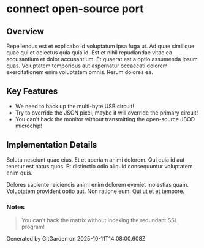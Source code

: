 # connect open-source port

## Overview
Repellendus est et explicabo id voluptatum ipsa fuga ut. Ad quae similique quae qui et delectus quia quia id. Est et nihil repudiandae vitae ea accusantium et dolor accusantium. Et quaerat est a optio assumenda ipsum quas. Voluptatem temporibus aut aspernatur occaecati dolorem exercitationem enim voluptatem omnis. Rerum dolores ea.

## Key Features
- We need to back up the multi-byte USB circuit!
- Try to override the JSON pixel, maybe it will override the primary circuit!
- You can't hack the monitor without transmitting the open-source JBOD microchip!

## Implementation Details
Soluta nesciunt quae eius. Et et aperiam animi dolorem. Qui quia id aut tenetur est natus quos. Et distinctio odio aliquid consequuntur voluptatem enim quis.
 Dolores sapiente reiciendis animi enim dolorem eveniet molestias quam. Voluptatem provident optio aut. Non ratione eum. Qui ut et et tempore.

### Notes
> You can't hack the matrix without indexing the redundant SSL program!

Generated by GitGarden on 2025-10-11T14:08:00.608Z